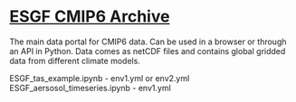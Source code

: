 # [ESGF CMIP6 Archive](https://esgf-node.llnl.gov/search/cmip6/) 

The main data portal for CMIP6 data. Can be used in a browser or through an API in Python. Data comes as netCDF files and contains global gridded data from different climate models. 

ESGF_tas_example.ipynb          - env1.yml or env2.yml
ESGF_aersosol_timeseries.ipynb  - env1.yml
